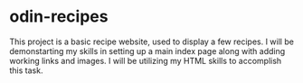 # odin-recipes

This project is a basic recipe website, used to display a few recipes. I will be demonstarting my skills in setting up a main index page along with adding working links and images. I will be utilizing my HTML skills to accomplish this task.